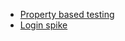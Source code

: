 - [Property based testing](property-based-testing/README.md)
- [Login spike](login-spike/README.md)
